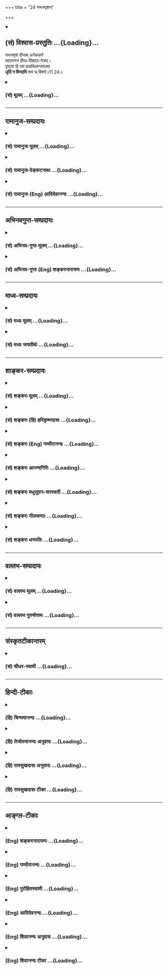 +++
title = "24 नभःस्पृशन्"

+++
<div class="js_include" newlevelforh1="2" title="(सं) विश्वास-प्रस्तुतिः" unfilled url="/mahAbhAratam/shlokashaH/06-bhIShma-parva/03-bhagavad-gItA-parva/saMskRtam/vishvAsa-prastutiH/11_vishva-rUpa-darshana/24_nabhaHspRshan.md">
<details open><summary><h2>(सं) विश्वास-प्रस्तुतिः ...{Loading}...</h2></summary>

नभःस्पृशं दीप्तम् अनेकवर्णं  
व्यात्ताननं दीप्त-विशाल-नेत्रम्।  
दृष्ट्वा हि त्वां प्रव्यथितान्तरात्मा  
**धृतिं न विन्दामि** शमं च विष्णो॥11.24॥
</details>
</div>
<div class="js_include collapsed" newlevelforh1="3" title="(सं) मूलम्" unfilled url="/mahAbhAratam/shlokashaH/06-bhIShma-parva/03-bhagavad-gItA-parva/saMskRtam/mUlam/11_vishva-rUpa-darshana/24_nabhaHspRshan.md">
<details><summary><h3>(सं) मूलम् ...{Loading}...</h3></summary>

नभःस्पृशं दीप्तमनेकवर्णं  
व्यात्ताननं दीप्तविशालनेत्रम्।  
दृष्ट्वा हि त्वां प्रव्यथितान्तरात्मा  
धृतिं न विन्दामि शमं च विष्णो।।11.24।।
</details>
</div>


_________________
## रामानुज-सम्प्रदायः
<div class="js_include collapsed" newlevelforh1="3" title="(सं) रामानुजः मूलम्" unfilled url="/mahAbhAratam/shlokashaH/06-bhIShma-parva/03-bhagavad-gItA-parva/saMskRtam/rAmAnujaH/mUlam/11_vishva-rUpa-darshana/24_nabhaHspRshan.md">
<details><summary><h3>(सं) रामानुजः मूलम् ...{Loading}...</h3></summary>

।।11.24।। नभःशब्दःतदक्षरे परमे व्योमन् (महाना॰ 1।2)आदित्यवर्णं तमसः
परस्तात् (श्वे॰ उ॰ 3।8 यजुः सं॰ 31।18)क्षयन्तमस्य रजसः पराके (ऋक्स॰
2।6।25।5)यो अस्याध्यक्षः परमे व्योमन् (ऋक्सं॰ 8।9।17।7
इत्यादिश्रुतिसिद्धत्रिगुणप्रकृत्यतीत -- परमव्योमवाची; सविकारस्य
प्रकृतितत्त्वस्य पुरुषस्य च सर्वावस्थस्य; कृत्स्नस्य आश्रयतया नभःस्पृशम्
इति वचनात्। द्यावापृथिव्योरिदमन्तरं हि व्याप्तम् (गीता 11।20) इति
पूर्वोक्तत्वात् च।**दीप्तम् अनेकवर्णं व्यात्ताननं दीप्तविशालनेत्रं त्वां
दृष्ट्वा प्रव्यथितान्तरात्मा** अत्यन्तभीतमना **धृतिं न विन्दामि;**
देहस्य धारणं न लभे। मनसः च इन्द्रियाणां **च शमं** न लभे।**विष्णो**
व्यापिन् सर्वव्यापिनम् अतिमात्रम् अत्यद्भुतम् अतिघोरं च त्वां दृष्ट्वा
प्रशिथिलसर्वावयवो व्याकुलेन्द्रियः च भवामि इत्यर्थः।

</details>
</div>
<div class="js_include collapsed" newlevelforh1="3" title="(सं) रामानुजः वेङ्कटनाथः" unfilled url="/mahAbhAratam/shlokashaH/06-bhIShma-parva/03-bhagavad-gItA-parva/saMskRtam/rAmAnujaH/venkaTanAthaH/11_vishva-rUpa-darshana/24_nabhaHspRshan.md">
<details><summary><h3>(सं) रामानुजः वेङ्कटनाथः ...{Loading}...</h3></summary>

  
  
।।11.24।। आकाशपर्यायाणामनेकेषां परस्मिन् पदे प्रयोगमभिप्रेत्याह --
नभश्शब्द इति। त्रिगुणेति विशेषणात् परमव्योम्नः शुद्धसत्त्वमयत्वसूचनम्
अत्र प्रसिद्धप्राकृताकाशपरत्वे;
गार्गिविद्योक्ताकाशशब्दवन्मूलप्रकृतिविषयत्वे वा को दोषः इत्यत्राह --
सविकारस्येति। इहैकस्थं जगत्कृत्स्नं ৷৷. यच्चान्यद्द्रष्टुमिच्छसि
\[11।7\]बहून्यदृष्टपूर्वाणि पश्य \[11।6\] इत्यादिकं ह्युक्तमिति भावः।
हेत्वन्तरमाह -- द्यावापृथिव्योरिति।
प्रसिद्धद्युपृथिव्यादिसर्वलोकव्यापकत्वं हि तत्रोक्तम् अन्यथा पुनरुक्तिः
स्यात् अतः प्रकृतिपुरुषादिसर्वाश्रयवेषेण; नभस्स्पृक्त्वोक्तिः
प्राकृतव्योमस्पर्शित्वविषयेति भावः। अनेकवर्णत्वमिह
प्रतिनियतानन्तावयवविशेषवर्तिभिः सितरक्तादिभिर्वर्णैः किर्म्मीरत्वम् तथैव
ह्यन्यत्र श्रीविश्वरूपविग्रहस्यानेकवर्णत्वमुक्तम् अन्नमयाद्यपेक्षया
मनोमयस्यान्तरत्वाच्चेतनस्वरूपविषयत्वे
प्रव्यथितशब्दानतिरिक्तप्रयोजनत्वादत्रान्तरात्मशब्देन मनो
विवक्षितमित्यभिप्रायेणोक्तंअत्यन्तभीतमना इति। अचेतनेऽप्यन्तःकरणे
भीतिव्यपदेशश्चेतनत्वारोपेण भीत्यतिशयद्योतनार्थः। न लभे च शर्म इति सुखस्य
वक्ष्यमाणत्वात् धृतिशब्दोऽत्र न प्रीतिपर्यायसुखविशेषविषयः; धारणे च
प्रसिद्धोऽयम् अतो धार्यानिर्देशेऽपि प्रकरणादर्थस्वभावाच्च देहविषयमिदं
धारणमित्यभिप्रायेणदेहस्य धारणमित्युक्तम्। मनसश्चेन्द्रियाणां चेत्यपि
सामर्थ्याच्छमशब्दप्रसिद्ध्या च लब्धम् अन्यथा तत्रापि पुनरुक्तिः स्यादिति
भावः। विष्णुशब्दस्यात्र
संज्ञामात्रपरत्वादप्युपयुक्तनिर्वचनसिद्धार्थपरत्वमुचितमित्यभिप्रायेणाह
-- व्यापिन्निति। पिण्डितार्थमाहसर्वव्यापिनमिति। अतिमात्रं
महापरिमाणमित्यर्थः।  
  

</details>
</div>
<div class="js_include collapsed" newlevelforh1="3" title="(सं) रामानुजः (Eng) आदिदेवानन्दः" unfilled url="/mahAbhAratam/shlokashaH/06-bhIShma-parva/03-bhagavad-gItA-parva/saMskRtam/rAmAnujaH/english/AdidevAnandaH/11_vishva-rUpa-darshana/24_nabhaHspRshan.md">
<details><summary><h3>(सं) रामानुजः (Eng) आदिदेवानन्दः ...{Loading}...</h3></summary>

11.24 The term 'Nabhas' denotes the Supreme Heaven (Parama-Vyoman),
which is beyond the Prakrti composed of the three Gunas as established by the Sruti passages such as: 'That is in the Imperishable Supreme Heaven' (Ma. Na. U., 1.2), 'Him, sun-coloured and beyond Tamas' (Sve.,
3.8) 'The dweller beyond the Rajas' (Rg. S., 2.6.25.5) and 'He who is the president in the Supreme Heaven' (Rg. S., 8.9.17.7). This can be understood as implied in the statement that 'the form touches the Supreme Heaven.' It expresses the idea that it is the foundation of all
- of the principle of the Prakrti with its conditions, and of the individual selves in all states. It has also been initially declared:
'For by You alone are pervaded the interspace of heaven and earth ৷৷.'
(11.20). 'Beholding Your form shining, multicoloured, and with yawning mouths and large and resplendent eyes, my inner being trembles in fear.
I am unable to find support, namely, I am unable to find support for the body. I am unable to get peace of mind and of the senses. O Visnu,
namely, O Pervader, beholding You pervading everything, incomparable in magnitude, extremely wonderful and terrible, I find my limbs ivering and my senses agitated.' Such is the meaning.

</details>
</div>


_________________
## अभिनवगुप्त-सम्प्रदायः
<div class="js_include collapsed" newlevelforh1="3" title="(सं) अभिनव-गुप्तः मूलम्" unfilled url="/mahAbhAratam/shlokashaH/06-bhIShma-parva/03-bhagavad-gItA-parva/saMskRtam/abhinava-guptaH/mUlam/11_vishva-rUpa-darshana/24_nabhaHspRshan.md">
<details><summary><h3>(सं) अभिनव-गुप्तः मूलम् ...{Loading}...</h3></summary>

।।11.24।। No commentary.,

</details>
</div>
<div class="js_include collapsed" newlevelforh1="3" title="(सं) अभिनव-गुप्तः (Eng) शङ्करनारायणः" unfilled url="/mahAbhAratam/shlokashaH/06-bhIShma-parva/03-bhagavad-gItA-parva/saMskRtam/abhinava-guptaH/english/shankaranArAyaNaH/11_vishva-rUpa-darshana/24_nabhaHspRshan.md">
<details><summary><h3>(सं) अभिनव-गुप्तः (Eng) शङ्करनारायणः ...{Loading}...</h3></summary>

11.24 Sri Abhinavagupta did not comment upon this sloka.

</details>
</div>


_________________
## माध्व-सम्प्रदायः
<div class="js_include collapsed" newlevelforh1="3" title="(सं) मध्वः मूलम्" unfilled url="/mahAbhAratam/shlokashaH/06-bhIShma-parva/03-bhagavad-gItA-parva/saMskRtam/madhvaH/mUlam/11_vishva-rUpa-darshana/24_nabhaHspRshan.md">
<details><summary><h3>(सं) मध्वः मूलम् ...{Loading}...</h3></summary>

।।11.24।। Sri Madhvacharya did not comment on this sloka.,

</details>
</div>
<div class="js_include collapsed" newlevelforh1="3" title="(सं) मध्वः जयतीर्थः" unfilled url="/mahAbhAratam/shlokashaH/06-bhIShma-parva/03-bhagavad-gItA-parva/saMskRtam/madhvaH/jayatIrthaH/11_vishva-rUpa-darshana/24_nabhaHspRshan.md">
<details><summary><h3>(सं) मध्वः जयतीर्थः ...{Loading}...</h3></summary>

।।11.24।। Sri Jayatirtha did not comment on this sloka.  
  

</details>
</div>


_________________
## शाङ्कर-सम्प्रदायः
<div class="js_include collapsed" newlevelforh1="3" title="(सं) शङ्करः मूलम्" unfilled url="/mahAbhAratam/shlokashaH/06-bhIShma-parva/03-bhagavad-gItA-parva/saMskRtam/shankaraH/mUlam/11_vishva-rUpa-darshana/24_nabhaHspRshan.md">
<details><summary><h3>(सं) शङ्करः मूलम् ...{Loading}...</h3></summary>

।।11.24।। --,**नभःस्पृशं** द्युस्पर्शम् इत्यर्थः; **दीप्तं**
प्रज्वलितम्; **अनेकवर्णम्** अनेके वर्णाः भयंकराः नानासंस्थानाः यस्मिन्
त्वयि तं त्वाम् अनेकवर्णम्; **व्यात्ताननं** व्यात्तानि विवृतानि आननानि
मुखानि यस्मिन् त्वयि तं त्वां व्यात्ताननम्; **दीप्तविशालनेत्रं**
दीप्तानि प्रज्वलितानि विशालानि विस्तीर्णानि नेत्राणि यस्मिन् त्वयि तं
त्वां दीप्तविशालनेत्रं **दृष्ट्वा हि त्वां प्रव्यथितान्तरात्मा**
प्रव्यथितः प्रभीतः अन्तरात्मा मनः यस्य मम सः अहं प्रव्यथितान्तरात्मा सन्
**धृतिं धैर्यं न विन्दामि** न लभे **शमं च** उपशमनं मनस्तुष्टिं हे
**विष्णो**।। कस्मात् --,

</details>
</div>
<div class="js_include collapsed" newlevelforh1="3" title="(सं) शङ्करः (हि) हरिकृष्णदासः" unfilled url="/mahAbhAratam/shlokashaH/06-bhIShma-parva/03-bhagavad-gItA-parva/saMskRtam/shankaraH/hindI/harikRShNadAsaH/11_vishva-rUpa-darshana/24_nabhaHspRshan.md">
<details><summary><h3>(सं) शङ्करः (हि) हरिकृष्णदासः ...{Loading}...</h3></summary>

।।11.24।। उसमें यह कारण है कि --, आपके आकाशका स्पर्श किये हुए यानी
स्वर्गतक व्याप्त; प्रदीप्त -- प्रकाशमान और अनेक वर्णोंवाले अर्थात् अनेक
भयंकर आकृतियोंसे युक्त देखकर तथा फैलाये हुए मुखोंवाले -- जिस शरीरमें
फैलाये हुए बहुतसे मुख हैं ऐसे और दीप्त विशाल नेत्रोंवाले -- जिसके
बड़ेबड़े नेत्र प्रज्वलित हो रहे हैं ऐसे; देखकर हे विष्णो
प्रव्यथितअन्तरात्मा -- अत्यन्त भयभीत अन्तःकरणवाला मैं अर्थात् जिसका मन
भयसे व्याकुल हो रहा है ऐसा; मैं धैर्य और उपशमको अर्थात् मनकी तृप्तिरूप
शान्तिको नहीं पा रहा हूँ।  
  
,

</details>
</div>
<div class="js_include collapsed" newlevelforh1="3" title="(सं) शङ्करः (Eng) गम्भीरानन्दः" unfilled url="/mahAbhAratam/shlokashaH/06-bhIShma-parva/03-bhagavad-gItA-parva/saMskRtam/shankaraH/english/gambhIrAnandaH/11_vishva-rUpa-darshana/24_nabhaHspRshan.md">
<details><summary><h3>(सं) शङ्करः (Eng) गम्भीरानन्दः ...{Loading}...</h3></summary>

11.24 O Visnu, hi, verily; drstva, seeing; tvam, You; nabhah-sprsam,
touching heaven; diptam, blazing; aneka-varnam, with many colours,
(i.e.) possessed of many frightening forms; vyatta-ananam, open-mouthed;
dipta-visala-netram, with firey large eyes; I, pravyathita-antara-atma,
becoming terrified in my mind; na vindami, do not find; dhrtim,
steadiness; ca, and; samam, peace, calmness of mind. Why;

</details>
</div>
<div class="js_include collapsed" newlevelforh1="3" title="(सं) शङ्करः आनन्दगिरिः" unfilled url="/mahAbhAratam/shlokashaH/06-bhIShma-parva/03-bhagavad-gItA-parva/saMskRtam/shankaraH/AnandagiriH/11_vishva-rUpa-darshana/24_nabhaHspRshan.md">
<details><summary><h3>(सं) शङ्करः आनन्दगिरिः ...{Loading}...</h3></summary>

।।11.24।। अर्जुनस्य विश्वरूपदर्शनेन व्यथितत्वे हेतुमाह -- **तत्रेति।**

</details>
</div>
<div class="js_include collapsed" newlevelforh1="3" title="(सं) शङ्करः मधुसूदन-सरस्वती" unfilled url="/mahAbhAratam/shlokashaH/06-bhIShma-parva/03-bhagavad-gItA-parva/saMskRtam/shankaraH/madhusUdana-sarasvatI/11_vishva-rUpa-darshana/24_nabhaHspRshan.md">
<details><summary><h3>(सं) शङ्करः मधुसूदन-सरस्वती ...{Loading}...</h3></summary>

।।11.24।। भयानकत्वमेव प्रपञ्चयति -- नभःस्पृशमिति। न केवलं प्रव्यथित एवाहं
त्वां दृष्ट्वा किंतु प्रव्यथितोऽन्तरात्मा मनो यस्य सोहं धृतिं धैर्यं
देहेन्द्रियादिधारणसामर्थ्यं शमं च मनःप्रसादं न विन्दामि न लभे। हे
विष्णो; त्वां कीदृशम्। नभःस्पृशमन्तरिक्षवव्यापिनं दीप्तं ज्वलितं
अनेकवर्णं भयंकरनानासंस्थानयुक्तम् व्यात्ताननं विवृतमुखं दीप्तविशालनेत्रं
प्रज्वलितविस्तीर्णचक्षुषं त्वां दृष्ट्वा हि एव प्रव्यथितान्तरात्माहं
धृतिं शमं च न विन्दामीत्यन्वयः।

</details>
</div>
<div class="js_include collapsed" newlevelforh1="3" title="(सं) शङ्करः नीलकण्ठः" unfilled url="/mahAbhAratam/shlokashaH/06-bhIShma-parva/03-bhagavad-gItA-parva/saMskRtam/shankaraH/nIlakaNThaH/11_vishva-rUpa-darshana/24_nabhaHspRshan.md">
<details><summary><h3>(सं) शङ्करः नीलकण्ठः ...{Loading}...</h3></summary>

।।11.24।। करालत्वप्रपञ्चनेन स्वव्यथामेवाह -- **नभ इति।** नभःस्पृशं
व्योमव्यापिनम्। दीप्तमग्निवज्जाज्वल्यमानम्। व्यात्ताननं विस्तारितमुखम्।
दीप्तविशालनेत्रं रक्तनेत्रमित्यर्थः। हि प्रत्यक्षं त्वा त्वां दृष्ट्वा
प्रव्यथितान्तरात्मा प्रकर्षेण व्यथितचित्तो धृतिं धैर्यं न विन्दामि न लभे
शमं च शान्तिं स्वास्थ्यं च न लभे हे विष्णो व्यापक; भयानकं त्वदाक्रान्तं
देशं त्यक्त्वान्यत्र गन्तुमशक्यं तव व्यापकत्वादिति भावः।

</details>
</div>
<div class="js_include collapsed" newlevelforh1="3" title="(सं) शङ्करः धनपतिः" unfilled url="/mahAbhAratam/shlokashaH/06-bhIShma-parva/03-bhagavad-gItA-parva/saMskRtam/shankaraH/dhanapatiH/11_vishva-rUpa-darshana/24_nabhaHspRshan.md">
<details><summary><h3>(सं) शङ्करः धनपतिः ...{Loading}...</h3></summary>

।।11.24।। स्वव्यथायां कारणमाह -- नभ इति। नभःस्पृशं द्युस्पृशं; दीप्तं
ज्वलितं; अनेके नाना भयंकरा वर्णा यस्मिन् तं; व्याक्तानि विवृतानि
भयंकराणि मुखानि यस्मिन्तं प्रज्वलितानि विस्तीर्णानि नेत्राणि यस्मिन्तं;
त्वां दृष्ट्वा प्रव्यथितश्चलितोऽन्तरात्मा मनो यस्य सोऽयं धैर्यं न लभे
अतएव शमं मनस्तुष्टिं न लभे। व्यापनशीलता तव मया दृष्टाऽधुना
द्रष्टुमसमर्थोऽस्मीति सूचयन्नाह हे विष्णो इति; व्यापनशीलस्त्वं मनोगतमपि
जानासीति वा संबोधनाशयः।

</details>
</div>


_________________
## वल्लभ-सम्प्रदायः
<div class="js_include collapsed" newlevelforh1="3" title="(सं) वल्लभः मूलम्" unfilled url="/mahAbhAratam/shlokashaH/06-bhIShma-parva/03-bhagavad-gItA-parva/saMskRtam/vallabhaH/mUlam/11_vishva-rUpa-darshana/24_nabhaHspRshan.md">
<details><summary><h3>(सं) वल्लभः मूलम् ...{Loading}...</h3></summary>

।।11.24।। Sri Vallabhacharya did not comment on this sloka.  
  

</details>
</div>
<div class="js_include collapsed" newlevelforh1="3" title="(सं) वल्लभः पुरुषोत्तमः" unfilled url="/mahAbhAratam/shlokashaH/06-bhIShma-parva/03-bhagavad-gItA-parva/saMskRtam/vallabhaH/puruShottamaH/11_vishva-rUpa-darshana/24_nabhaHspRshan.md">
<details><summary><h3>(सं) वल्लभः पुरुषोत्तमः ...{Loading}...</h3></summary>

  
  
।।11.24।। किञ्च केवलस्वाधिष्ठितदेहाध्यासेन जीवस्यैव न भयं; किन्तु
त्वदंशस्यान्तरात्मनोऽपि भयं समुत्पन्नमित्याह -- नभस्स्पृशमिति। नभ आकाशं
स्पृशति तदाकाशव्यापि ज्ञातुमशक्यम्। दीप्तं प्रज्वलत्तेजोराशिं
ध्यानैकयोग्यम्। अनेकवर्णम् अनेके शुक्ललोहितादयो वर्णा यस्य तं
निश्चययोग्यम्। व्यात्ताननं व्यात्तानि प्रसारितानि आननानि यस्य तं
प्रार्थनायोग्यम्; दीप्तविशालनेत्रंदीप्तानि ज्वलद्रूपाणि विशालानि
नेत्राणि यस्य तं दर्शनायोग्यम्। एतादृशं त्वां दृष्ट्वा प्रव्यथितः
अतरात्मा यस्य तादृशो हि निश्चयेन धृतिं धैर्यं शमं च शान्तिं; न विन्दामि
न प्राप्नोमीत्यर्थः। स्वरक्षणार्थं विष्णो इति सम्बोधनम्।  
  

</details>
</div>


_________________
## संस्कृतटीकान्तरम्
<div class="js_include collapsed" newlevelforh1="3" title="(सं) श्रीधर-स्वामी" unfilled url="/mahAbhAratam/shlokashaH/06-bhIShma-parva/03-bhagavad-gItA-parva/saMskRtam/shrIdhara-svAmI/11_vishva-rUpa-darshana/24_nabhaHspRshan.md">
<details><summary><h3>(सं) श्रीधर-स्वामी ...{Loading}...</h3></summary>

।।11.24।। न केवलं भीतोऽहमित्येतावदेव अपि तु **-- नभःस्पृशमिति।** नभः
स्पृशतीति नभःस्पृक्तं। अन्तरिक्षव्यापिनमित्यर्थः। दीप्तं तेजोयुक्तम्।
अनेके वर्णा यस्य तमनेकवर्णम्; व्यात्तानि विवृतान्याननानि यस्य तम्;
दीप्तानि विशालानि नेत्राणि यस्य तम् एवंभूतं त्वां दृष्ट्वा
प्रव्यथितोऽन्तरात्मा मनो यस्य सोऽहम् धृतिं धैर्यमुपशमं च न लभे।

</details>
</div>


_________________
## हिन्दी-टीकाः
<div class="js_include collapsed" newlevelforh1="3" title="(हि) चिन्मयानन्दः" unfilled url="/mahAbhAratam/shlokashaH/06-bhIShma-parva/03-bhagavad-gItA-parva/hindI/chinmayAnandaH/11_vishva-rUpa-darshana/24_nabhaHspRshan.md">
<details><summary><h3>(हि) चिन्मयानन्दः ...{Loading}...</h3></summary>

।।11.24।। अर्जुन द्वारा अनुभव किया गया यह आसाधारण अद्भुत और उग्र दृश्य
किसी एक स्थान पर केन्द्रित नहीं किया जा सकता था। वस्तुत; वह सर्वव्यापकता
की सीमा तक फैला हुआ था। परन्तु; अर्जुन ने अपनी आन्तरिक दृष्टि में उसे एक
परिच्छिन्न रूप और निश्चित आकार में देखा। अरूप गुणों (जैसे स्वतन्त्रता;
प्रेम; राष्ट्रीयता इत्यादि) को जब भी हम बौद्धिक दृष्टि से समझते हैं; तब
हम उसे एक निश्चित आकार प्रदान करते हैं; जो स्वयं के ज्ञान के लिए ही होता
है; परन्तु कदापि इन्द्रियगोचर नहीं होता। इसी प्रकार; यद्यपि विराट् रूप
तो विश्वव्यापी है; परन्तु अर्जुन को ऐसा अनुभव होता है; मानो; उसका कोई
आकार विशेष है। किन्तु; पुन जब वह इस अनुभूत दृश्य का वर्णन करने का
प्रयत्न करता है; तो उसके वचन उसकी ही भावनाओं को व्यक्त नहीं कर पाते और
उसका अपना प्रयोजन ही सिद्ध नहीं हो पाता है। अर्जुन देखता है कि समस्त लोक
उस विराट् पुरुष को देखकर भयभीत हो रहे हैं; जिसमें; बहुत मुख; नेत्र; बहुत
बाहु; उरु और पैरों वाले; बहुत उदरों वाले आदि रूप हैं और वह कहता है; मैं
भी भयभीत हो रहा हूँ। यह भी सबने अनुभव किया होगा कि यदि हम किसी उत्तेजित
जनसमुदाय के मध्य अथवा सत्संग में होते हैं; तब वहाँ के वातावरण का हमारे
मन पर भी उसी प्रकार का प्रभाव पड़ता है। सब लोक भयभीत हुये हैं; और अर्जुन
स्वीकार करता है कि; मैं भी व्याकुल हो रहा हूँ। अपनी ही स्वीकारोक्ति के
बाद उसे यह भय लगना एक क्षत्रिय पुरुष के लिए अपमानजनक और कायरता का लक्षण
जान पड़ा। इसलिए; अपने भय को उचित सिद्ध करने के लिए वह उस भयंकर रूप को
अनन्तरूप अर्थात् रूपविहीन बताते हुए कहता है कि विश्वरूप अपने में सबको
समेटे हुए है। यह विराट् रूप आकाश को स्पर्श कर रहा है। असंख्य वर्णों से
वह दीप्तमान हो रहा है। उसके विशाल आग्नेय नेत्र चमक रहे हैं। उसका मुख
सबका भक्षण कर रहा है। यह सब सम्मिलित रूप में देवताओं के साहस को भी डगमगा
देने वाला है। अर्जुन यह भी स्वीकार करता है कि इस रूप के दर्शन से मैं
भयभीत हूँ मुझे न धैर्य प्राप्त हो रहा है और न शान्ति। यहाँ ध्यान देने की
बात है कि इस प्रकार के संवेदनाशून्य भय की स्थिति में वह विश्वरूप को; हे
विष्णो कहकर सम्बोधित करता है। जैसा कि मैनें प्रारम्भ में कहा है अर्जुन की
अर्न्तदृष्टि में अत्यन्त स्पष्ट अनुभव हो रहा विराट् रूप; वस्तुत अनन्त
परमात्मा का इस विश्व के नाम और रूपों के असीम विस्तार की दृष्टि से किया
गया वर्णन है। गीता के विद्यार्थियों को इन सूक्ष्म विचारधाराओं का विस्मरण
नहीं होने देना चाहिए जिन्हें व्यासजी ने परिश्रमी और लगनशील साधकों के लाभ
के लिए गुप्त रख छोड़ा है अपने भय का कारण बताते हुए अर्जुन कहता है

</details>
</div>
<div class="js_include collapsed" newlevelforh1="3" title="(हि) तेजोमयानन्दः अनुवादः" unfilled url="/mahAbhAratam/shlokashaH/06-bhIShma-parva/03-bhagavad-gItA-parva/hindI/tejomayAnandaH/anuvAdaH/11_vishva-rUpa-darshana/24_nabhaHspRshan.md">
<details><summary><h3>(हि) तेजोमयानन्दः अनुवादः ...{Loading}...</h3></summary>

।।11.24।। हे विष्णो! आकाश के साथ स्पर्श किये हुए देदीप्यमान अनेक रूपों
से युक्त तथा विस्तरित मुख और प्रकाशमान विशाल नेत्रों से युक्त आपको देखकर
भयभीत हुआ मैं धैर्य और शान्ति को नहीं प्राप्त हो रहा हूँ।।

</details>
</div>
<div class="js_include collapsed" newlevelforh1="3" title="(हि) रामसुखदासः अनुवादः" unfilled url="/mahAbhAratam/shlokashaH/06-bhIShma-parva/03-bhagavad-gItA-parva/hindI/rAmasukhadAsaH/anuvAdaH/11_vishva-rUpa-darshana/24_nabhaHspRshan.md">
<details><summary><h3>(हि) रामसुखदासः अनुवादः ...{Loading}...</h3></summary>

।।11.24।। हे विष्णो ! आपके अनेक देदीप्यमान वर्ण हैं, आप आकाशको स्पर्श कर
रहे हैं, आपका मुख फैला हुआ है आपके नेत्र प्रदीप्त और विशाल हैं। ऐसे आपको
देखकर भयभीत अन्तःकरणवाला मैं धैर्य और शान्तिको प्राप्त नहीं हो रहा हूँ।

</details>
</div>
<div class="js_include collapsed" newlevelforh1="3" title="(हि) रामसुखदासः टीका" unfilled url="/mahAbhAratam/shlokashaH/06-bhIShma-parva/03-bhagavad-gItA-parva/hindI/rAmasukhadAsaH/TIkA/11_vishva-rUpa-darshana/24_nabhaHspRshan.md">
<details><summary><h3>(हि) रामसुखदासः टीका ...{Loading}...</h3></summary>

।।11.24।।***व्याख्या--***\[बीसवें श्लोकमें तो अर्जुनने विराट्रूपकी
लम्बाई-चौड़ाईका वर्णन किया, अब यहाँ केवल लम्बाईका वर्णन करते हैं। \]

</details>
</div>


_________________
## आङ्ग्ल-टीकाः
<div class="js_include collapsed" newlevelforh1="3" title="(Eng) शङ्करनारायणः" unfilled url="/mahAbhAratam/shlokashaH/06-bhIShma-parva/03-bhagavad-gItA-parva/english/shankaranArAyaNaH/11_vishva-rUpa-darshana/24_nabhaHspRshan.md">
<details><summary><h3>(Eng) शङ्करनारायणः ...{Loading}...</h3></summary>

11.24. As I observe You \[with form\] touching the sky; blazing; having many colours, mouths wide open, eyes blazing and large; I am terrified in my inner soul (mind); and I do not get courage and peace, O Visnu !

</details>
</div>
<div class="js_include collapsed" newlevelforh1="3" title="(Eng) गम्भीरानन्दः" unfilled url="/mahAbhAratam/shlokashaH/06-bhIShma-parva/03-bhagavad-gItA-parva/english/gambhIrAnandaH/11_vishva-rUpa-darshana/24_nabhaHspRshan.md">
<details><summary><h3>(Eng) गम्भीरानन्दः ...{Loading}...</h3></summary>

11.24 O Visnu, verily, seeing Your form touching heaven, blazing, with many colours, open-mouthed, with fiery large eyes, I , becoming terrified in my mind, do not find steadiness and peace.

</details>
</div>
<div class="js_include collapsed" newlevelforh1="3" title="(Eng) पुरोहितस्वामी" unfilled url="/mahAbhAratam/shlokashaH/06-bhIShma-parva/03-bhagavad-gItA-parva/english/purohitasvAmI/11_vishva-rUpa-darshana/24_nabhaHspRshan.md">
<details><summary><h3>(Eng) पुरोहितस्वामी ...{Loading}...</h3></summary>

11.24 When I see Thee, touching the Heavens, glowing with colour, with open mouth and wide open fiery eyes, I am terrified. O My Lord! My courage and peace of mind desert me.

</details>
</div>
<div class="js_include collapsed" newlevelforh1="3" title="(Eng) आदिदेवनन्दः" unfilled url="/mahAbhAratam/shlokashaH/06-bhIShma-parva/03-bhagavad-gItA-parva/english/AdidevanandaH/11_vishva-rUpa-darshana/24_nabhaHspRshan.md">
<details><summary><h3>(Eng) आदिदेवनन्दः ...{Loading}...</h3></summary>

11.24 When I behold You touching the Supreme Heaven, shining,
multicoloured, with yawning mouths and large resplendent eyes, my inner being trembles in fear. I am unable to find support or peace, O Visnu.

</details>
</div>
<div class="js_include collapsed" newlevelforh1="3" title="(Eng) शिवानन्दः अनुवादः" unfilled url="/mahAbhAratam/shlokashaH/06-bhIShma-parva/03-bhagavad-gItA-parva/english/shivAnandaH/anuvAdaH/11_vishva-rUpa-darshana/24_nabhaHspRshan.md">
<details><summary><h3>(Eng) शिवानन्दः अनुवादः ...{Loading}...</h3></summary>

11.24 On seeing Thee (the Cosmic Form) touching the sky, shining in many colours, with mouths wide open, with large fiery eyes, I am terrified at heart and find neither courage nor peace, O Vishnu.

</details>
</div>
<div class="js_include collapsed" newlevelforh1="3" title="(Eng) शिवानन्दः टीका" unfilled url="/mahAbhAratam/shlokashaH/06-bhIShma-parva/03-bhagavad-gItA-parva/english/shivAnandaH/TIkA/11_vishva-rUpa-darshana/24_nabhaHspRshan.md">
<details><summary><h3>(Eng) शिवानन्दः टीका ...{Loading}...</h3></summary>

11.24 नभःस्पृशम् touching the sky; दीप्तम् shining; अनेकवर्णम् in many colours; व्यात्ताननम् with mouths wide open; दीप्तविशालनेत्रम् with larve fiery eyes; दृष्ट्वा having seen; हि verily; त्वाम् Thee;
प्रव्यथितान्तरात्मा terrified at heart; धृतिम् courage; न not; विन्दामि
(I) find; शमम् peace; च and; विष्णो O Vishnu.Commentary Dhriti also means patience and strength. Sama also means control.The vision of the Cosmic Form has frightened Arjuna considerably.

</details>
</div>
